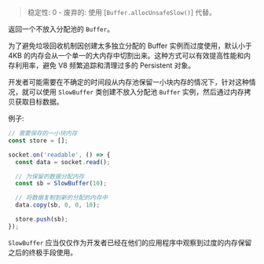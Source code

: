 <!-- YAML
deprecated: v6.0.0
-->

> 稳定性: 0 - 废弃的: 使用 [`Buffer.allocUnsafeSlow()`] 代替。

返回一个不放入分配池的 `Buffer`。

为了避免垃圾回收机制因创建太多独立分配的 Buffer 实例而过度使用，默认小于 4KB 的内存会从一个单一的大内存中切割出来。这种方式可以有效提高性能和内存利用率，避免 V8 频繁追踪和清理过多的 Persistent 对象。

开发者可能需要在不确定的时间段从内存池保留一小块内存的情况下，针对这种情况，就可以使用 `SlowBuffer` 类创建不放入分配池 `Buffer` 实例，然后通过内存拷贝获取目标数据。

例子:

```js
// 需要保存的一小块内存
const store = [];

socket.on('readable', () => {
  const data = socket.read();

  // 为保留的数据分配内存
  const sb = SlowBuffer(10);

  // 将数据复制到新的分配的内存中
  data.copy(sb, 0, 0, 10);

  store.push(sb);
});
```

`SlowBuffer` 应当仅仅作为开发者已经在他们的应用程序中观察到过度的内存保留之后的终极手段使用。
